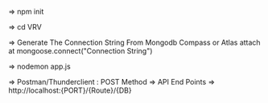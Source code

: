 =>  npm init 

=> cd VRV

=> Generate The Connection String From Mongodb Compass or Atlas attach at mongoose.connect("Connection String")

=> nodemon app.js

=> Postman/Thunderclient : POST Method => API End Points => http://localhost:{PORT}/{Route}/{DB}
